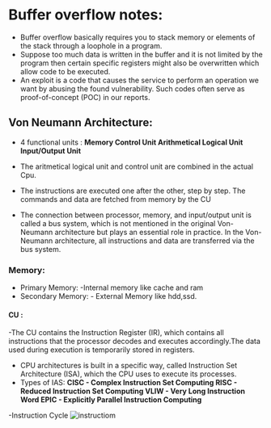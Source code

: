 # Buffer overflow notes:
- Buffer overflow basically requires you to stack memory or elements of the stack through a loophole in a program.
- Suppose too much data is written in the buffer and it is not limited by the program then certain specific registers might also be overwritten which allow code to be executed.
- An exploit is a code that causes the service to perform an operation we want by abusing the found vulnerability. Such codes often serve as proof-of-concept (POC) in our reports.



## Von Neumann Architecture: 
- 4 functional units :
                          **Memory
                          Control Unit
                          Arithmetical Logical Unit
                          Input/Output Unit**

- The aritmetical logical unit and control unit are combined in the actual Cpu.
-  The instructions are executed one after the other, step by step. The commands and data are fetched from memory by the CU

-  The connection between processor, memory, and input/output unit is called a bus system, which is not mentioned in the original Von-Neumann architecture but plays an essential role in practice. In the Von-Neumann architecture, all instructions and data are transferred via the bus system.


### Memory: 

- Primary Memory:
        -Internal memory like cache and ram
- Secondary Memory:
        - External Memory like hdd,ssd.

#### CU : 
-The CU contains the Instruction Register (IR), which contains all instructions that the processor decodes and executes accordingly.The data used during execution is temporarily stored in registers.

- CPU architectures is built in a specific way, called Instruction Set Architecture (ISA), which the CPU uses to execute its processes.
- Types of IAS:
        **CISC - Complex Instruction Set Computing
        RISC - Reduced Instruction Set Computing
        VLIW - Very Long Instruction Word
        EPIC - Explicitly Parallel Instruction Computing**

-Instruction Cycle
![instructiom](https://github.com/user-attachments/assets/ec2bbd27-8591-47c3-b5d9-ce71634677e4)




